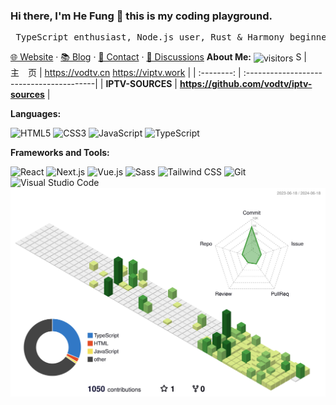 ### Hi there, I'm He Fung 👋 this is my coding playground.
<pre>
 TypeScript enthusiast, Node.js user, Rust & Harmony beginner
</pre>
[🌐 Website](https://viptv.work) · [📚 Blog](https://viptv.work/blog/) · [📇 Contact](mailto:qq2236639958@outlook.com) · [💬 Discussions](https://github.com/orgs/viptv-work/discussions)
**About Me:** <img src="https://visitor-badge.laobi.icu/badge?page_id=maomao1996.maomao1996" align="center" alt="visitors">
<img src="https://media.giphy.com/media/M9gbBd9nbDrOTu1Mqx/giphy.gif" width="260" align="right" alt="">
S
| 主&emsp;页 | <https://vodtv.cn>  <https://viptv.work> |
| :--------: | :----------------------------------------|
|  **IPTV-SOURCES**  | **<https://github.com/vodtv/iptv-sources>**     |

**Languages:**

![HTML5](https://img.shields.io/badge/HTML5-E34F26?logo=HTML5&logoColor=fff)
![CSS3](https://img.shields.io/badge/CSS3-1572B6?logo=CSS3&logoColor=fff)
![JavaScript](https://img.shields.io/badge/JavaScript-F7DF1E?logo=JavaScript&logoColor=333)
![TypeScript](https://img.shields.io/badge/TypeScript-3178C6?logo=TypeScript&logoColor=fff)


**Frameworks and Tools:**

![React](https://img.shields.io/badge/React-61DAFB?logo=React&logoColor=333)
![Next.js](https://img.shields.io/badge/Next.js-000000?logo=Next.js&logoColor=fff)
![Vue.js](https://img.shields.io/badge/Vue.js-4FC08D?logo=Vue.js&logoColor=fff)
![Sass](https://img.shields.io/badge/Sass-CC6699?logo=Sass&logoColor=fff)
![Tailwind CSS](https://img.shields.io/badge/Tailwind%20CSS-06B6D4?logo=TailwindCSS&logoColor=fff)
![Git](https://img.shields.io/badge/Git-F05032?logo=Git&logoColor=fff)
![Visual Studio Code](https://img.shields.io/badge/VS%20CODE-007ACC?logo=VisualStudioCode&logoColor=fff)
![profile](./profile-3d-contrib/profile-green-animate.svg)
